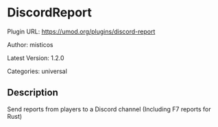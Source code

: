 # DiscordReport

Plugin URL: https://umod.org/plugins/discord-report

Author: misticos

Latest Version: 1.2.0

Categories: universal

## Description

Send reports from players to a Discord channel (Including F7 reports for Rust)
